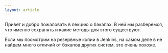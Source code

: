 ```yaml
---
layout: article
---
```

Привет и добро пожаловать в лекцию о бэкапах. В ней мы разберемся, что именно сохранять и какие методы для этого существуют. 

Если мы посмотрим на резервные копии в Jenkins, на самом деле в не найдем много отличий от бэкапов других систем, это очень похоже.
